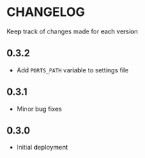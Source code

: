 # CHANGELOG
Keep track of changes made for each version 

## 0.3.2
- Add `PORTS_PATH` variable to settings file

## 0.3.1
- Minor bug fixes

## 0.3.0
- Initial deployment


